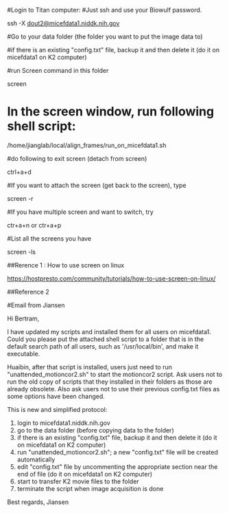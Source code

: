 #Login to Titan computer:
#Just ssh and use your Biowulf password.

ssh -X dout2@micefdata1.niddk.nih.gov

#Go to your data folder (the folder you want to put the image data to)

#if there is an existing "config.txt" file, backup it and then delete it (do it on micefdata1 on K2 computer)

#run Screen command in this folder

screen

# In the screen window, run following shell script:

/home/jianglab/local/align_frames/run_on_micefdata1.sh

#do following to exit screen (detach from screen)

ctrl+a+d

#If you want to attach the screen (get back to the screen), type

screen -r

#If you have multiple screen and want to switch, try

ctr+a+n or ctr+a+p

#List all the screens you have

screen -ls


##Rerence 1 : How to use screen on linux

https://hostpresto.com/community/tutorials/how-to-use-screen-on-linux/

##Reference 2

#Email from Jiansen

Hi Bertram,
 
I have updated my scripts and installed them for all users on micefdata1. Could you please put the attached shell script to a folder that is in the default search path of all users, such as '/usr/local/bin', and make it executable.
 
Huaibin, after that script is installed, users just need to run "unattended_motioncor2.sh" to start the motioncor2 script. Ask users not to run the old copy of scripts that they installed in their folders as those are already obsolete. Also ask users not to use their previous config.txt files as some options have been changed.
 
This is new and simplified protocol:
1. login to micefdata1.niddk.nih.gov
2. go to the data folder (before copying data to the folder)
3. if there is an existing "config.txt" file, backup it and then delete it (do it on micefdata1 on K2 computer)
4. run "unattended_motioncor2.sh"; a new "config.txt" file will be created automatically
5. edit "config.txt" file by uncommenting the appropriate section near the end of file (do it on micefdata1 on K2 computer) 
6. start to transfer K2 movie files to the folder
7. terminate the script when image acquisition is done

Best regards,
Jiansen
